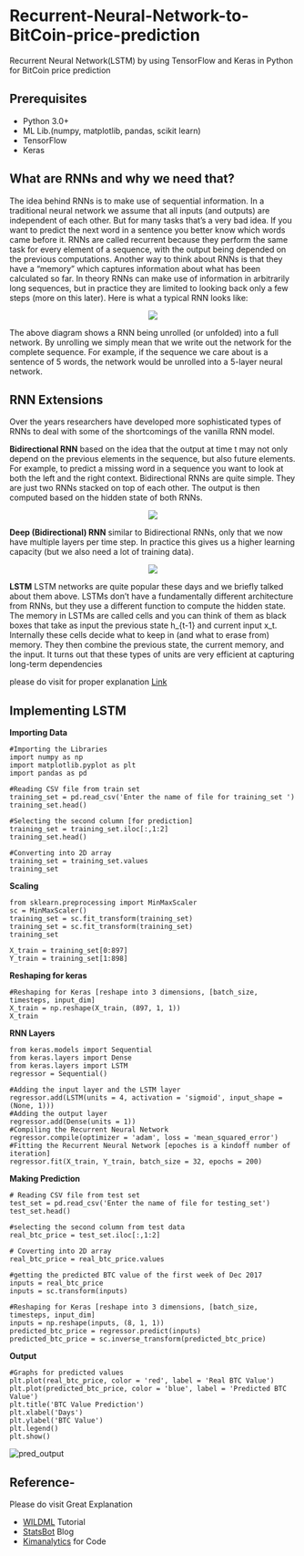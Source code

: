 # Recurrent-Neural-Network-to-BitCoin-price-prediction
Recurrent Neural Network(LSTM) by using TensorFlow and Keras in Python for BitCoin price prediction 

## Prerequisites
- Python 3.0+
- ML Lib.(numpy, matplotlib, pandas, scikit learn)
- TensorFlow
- Keras

## What are RNNs and why we need that?
The idea behind RNNs is to make use of sequential information. In a traditional neural network we assume that all inputs (and outputs) are independent of each other. But for many tasks that’s a very bad idea. If you want to predict the next word in a sentence you better know which words came before it. RNNs are called recurrent because they perform the same task for every element of a sequence, with the output being depended on the previous computations. Another way to think about RNNs is that they have a “memory” which captures information about what has been calculated so far. In theory RNNs can make use of information in arbitrarily long sequences, but in practice they are limited to looking back only a few steps (more on this later). Here is what a typical RNN looks like:

<p align="center"> 
<img src="https://cdn-images-1.medium.com/max/1600/0*x1vmPLhmSow0kzvK.">
</p

The above diagram shows a RNN being unrolled (or unfolded) into a full network. By unrolling we simply mean that we write out the network for the complete sequence. For example, if the sequence we care about is a sentence of 5 words, the network would be unrolled into a 5-layer neural network.

## RNN Extensions

Over the years researchers have developed more sophisticated types of RNNs to deal with some of the shortcomings of the vanilla RNN model.

**Bidirectional RNN**
based on the idea that the output at time t may not only depend on the previous elements in the sequence, but also future elements. For example, to predict a missing word in a sequence you want to look at both the left and the right context. Bidirectional RNNs are quite simple. They are just two RNNs stacked on top of each other. The output is then computed based on the hidden state of both RNNs.

<p align="center"> 
<img src="http://www.wildml.com/wp-content/uploads/2015/09/bidirectional-rnn-300x196.png">
</p

**Deep (Bidirectional) RNN**
similar to Bidirectional RNNs, only that we now have multiple layers per time step. In practice this gives us a higher learning capacity (but we also need a lot of training data).

<p align="center"> 
<img src="http://www.wildml.com/wp-content/uploads/2015/09/Screen-Shot-2015-09-16-at-2.21.51-PM-272x300.png">
</p

**LSTM**
LSTM networks are quite popular these days and we briefly talked about them above. LSTMs don’t have a fundamentally different architecture from RNNs, but they use a different function to compute the hidden state. The memory in LSTMs are called cells and you can think of them as black boxes that take as input the previous state h_{t-1} and current input x_t. Internally these cells  decide what to keep in (and what to erase from) memory. They then combine the previous state, the current memory, and the input. It turns out that these types of units are very efficient at capturing long-term dependencies

please do visit for proper explanation [Link](http://colah.github.io/posts/2015-08-Understanding-LSTMs/)

## Implementing LSTM
**Importing Data**
```
#Importing the Libraries
import numpy as np
import matplotlib.pyplot as plt
import pandas as pd

#Reading CSV file from train set
training_set = pd.read_csv('Enter the name of file for training_set ')
training_set.head()

#Selecting the second column [for prediction]
training_set = training_set.iloc[:,1:2]
training_set.head()

#Converting into 2D array
training_set = training_set.values
training_set
```
**Scaling**
```
from sklearn.preprocessing import MinMaxScaler
sc = MinMaxScaler()
training_set = sc.fit_transform(training_set)
training_set = sc.fit_transform(training_set)
training_set

X_train = training_set[0:897]
Y_train = training_set[1:898]
```
**Reshaping for keras**
```
#Reshaping for Keras [reshape into 3 dimensions, [batch_size, timesteps, input_dim]
X_train = np.reshape(X_train, (897, 1, 1))
X_train
```
**RNN Layers**
```
from keras.models import Sequential
from keras.layers import Dense
from keras.layers import LSTM
regressor = Sequential()

#Adding the input layer and the LSTM layer
regressor.add(LSTM(units = 4, activation = 'sigmoid', input_shape = (None, 1)))
#Adding the output layer
regressor.add(Dense(units = 1))
#Compiling the Recurrent Neural Network
regressor.compile(optimizer = 'adam', loss = 'mean_squared_error')
#Fitting the Recurrent Neural Network [epoches is a kindoff number of iteration]
regressor.fit(X_train, Y_train, batch_size = 32, epochs = 200)
```
**Making Prediction**
```
# Reading CSV file from test set
test_set = pd.read_csv('Enter the name of file for testing_set')
test_set.head()

#selecting the second column from test data 
real_btc_price = test_set.iloc[:,1:2]         

# Coverting into 2D array
real_btc_price = real_btc_price.values      

#getting the predicted BTC value of the first week of Dec 2017  
inputs = real_btc_price			
inputs = sc.transform(inputs)

#Reshaping for Keras [reshape into 3 dimensions, [batch_size, timesteps, input_dim]
inputs = np.reshape(inputs, (8, 1, 1))
predicted_btc_price = regressor.predict(inputs)
predicted_btc_price = sc.inverse_transform(predicted_btc_price)
```

**Output**
```
#Graphs for predicted values
plt.plot(real_btc_price, color = 'red', label = 'Real BTC Value')
plt.plot(predicted_btc_price, color = 'blue', label = 'Predicted BTC Value')
plt.title('BTC Value Prediction')
plt.xlabel('Days')
plt.ylabel('BTC Value')
plt.legend()
plt.show()
```
![pred_output](https://user-images.githubusercontent.com/24585799/34250830-1ff0b65a-e664-11e7-971b-e45a400f98a6.PNG)

## Reference-
Please do visit Great Explanation
- [WILDML](http://www.wildml.com/2015/09/recurrent-neural-networks-tutorial-part-1-introduction-to-rnns/) Tutorial 
- [StatsBot](https://blog.statsbot.co/time-series-prediction-using-recurrent-neural-networks-lstms-807fa6ca7f) Blog
- [Kimanalytics](https://github.com/kimanalytics/Recurrent-Neural-Network-to-Predict-Stock-Prices) for Code 
